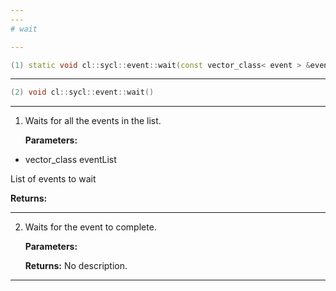 ```yaml
---
---
# wait

---
```


```cpp
(1) static void cl::sycl::event::wait(const vector_class< event > &eventList)
```

---

```cpp
(2) void cl::sycl::event::wait()
```

---

1. Waits for all the events in the list. 

   **Parameters:**

  * vector_class eventList

   List of events to wait 

   **Returns:** 

---

2. Waits for the event to complete. 

   **Parameters:**

   **Returns:** No description.

---

